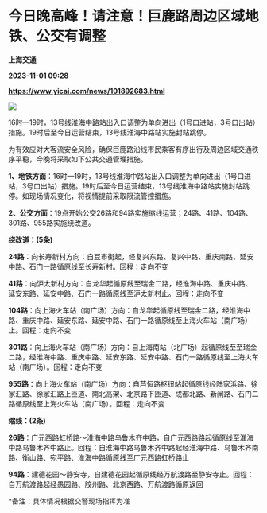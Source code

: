 # 今日晚高峰！请注意！巨鹿路周边区域地铁、公交有调整
**上海交通**

**2023-11-01 09:28**

**https://www.yicai.com/news/101892683.html**

![](https://imgcdn.yicai.com/uppics/slides/2023/11/9d2fe918fa43cbb8964cc4c15d47ef7d.jpg)

16时—19时，13号线淮海中路站出入口调整为单向进出（1号口进站，3号口出站）措施。19时后至今日运营结束，13号线淮海中路站实施封站跳停。

为有效应对大客流安全风险，确保巨鹿路沿线市民乘客有序出行及周边区域交通秩序平稳，今晚将采取如下公共交通管理措施。

**1、地铁方面**：16时—19时，13号线淮海中路站出入口调整为单向进出（1号口进站，3号口出站）措施。19时后至今日运营结束，13号线淮海中路站实施封站跳停。如现场情况变化，将视情提前采取限流管控措施。

**2、公交方面**：19点开始公交26路和94路实施缩线运营；24路、41路、104路、301路、955路实施绕改道。

**绕改道：(5条)**

**24路**：向长寿新村方向：自豆市街起，经复兴东路、复兴中路、重庆南路、延安中路、石门一路循原线至长寿新村。回程：走向不变

**41路**：向沪太新村方向：自龙华起循原线至瑞金二路，经淮海中路、重庆中路、延安东路、延安中路、石门一路循原线至沪太新村止。回程：走向不变

**104路**：向上海火车站（南广场）方向：自龙华起循原线至瑞金二路，经淮海中路、重庆中路、延安东路、延安中路、石门一路循原线至上海火车站（南广场）止。回程：走向不变

**301路**：向上海火车站（南广场）方向：自上海南站（北广场）起循原线至至瑞金二路，经淮海中路、重庆中路、延安东路、延安中路、石门一路循原线至上海火车站（南广场）。回程：走向不变

**955路**：向上海火车站（南广场）方向：自芦恒路枢纽站起循原线经陆家浜路、徐家汇路、徐家汇路上匝道、南北高架、北京路下匝道、成都北路、新闸路、石门二路循原线至上海火车站（南广场）。回程：走向不变

**缩线：(2条)**

**26路**：广元西路虹桥路～淮海中路乌鲁木齐中路，自广元西路路起循原线至淮海中路乌鲁木齐中路止。回程：自淮海中路乌鲁木齐中路起经淮海中路、乌鲁木齐南路、衡山路、宛平路、淮海中路循原线至广元西路虹桥路止

**94路**：建德花园～静安寺，自建德花园起循原线经万航渡路至静安寺止。回程：自万航渡路起经愚园路、胶州路、北京西路、万航渡路循原返回

\*备注：具体情况根据交警现场指挥为准